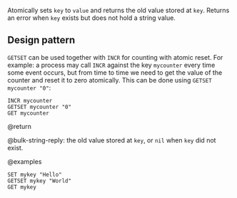 Atomically sets `key` to `value` and returns the old value stored at `key`.
Returns an error when `key` exists but does not hold a string value.

## Design pattern

`GETSET` can be used together with `INCR` for counting with atomic reset. For
example: a process may call `INCR` against the key `mycounter` every time some
event occurs, but from time to time we need to get the value of the counter and
reset it to zero atomically. This can be done using `GETSET mycounter "0"`:

```cli
INCR mycounter
GETSET mycounter "0"
GET mycounter
```

@return

@bulk-string-reply: the old value stored at `key`, or `nil` when `key` did not
exist.

@examples

```cli
SET mykey "Hello"
GETSET mykey "World"
GET mykey
```
